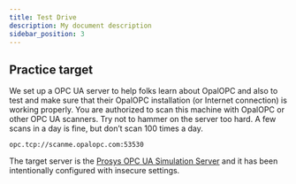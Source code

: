 ```yaml
---
title: Test Drive
description: My document description
sidebar_position: 3
---
```


## Practice target

We set up a OPC UA server to help folks learn about OpalOPC and also to test and make sure that their OpalOPC installation (or Internet connection) is working properly. You are authorized to scan this machine with OpalOPC or other OPC UA scanners. Try not to hammer on the server too hard. A few scans in a day is fine, but don’t scan 100 times a day.

```text
opc.tcp://scanme.opalopc.com:53530
```

The target server is the [Prosys OPC UA Simulation Server](https://www.prosysopc.com/products/opc-ua-simulation-server/) and it has been intentionally configured with insecure settings.
